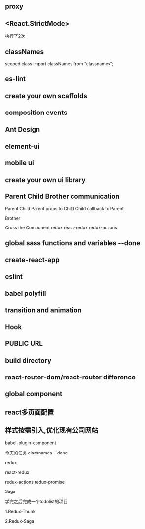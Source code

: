 ## proxy

## <React.StrictMode>
执行了2次

## classNames
scoped class 
import classNames from "classnames";

## es-lint

## create your own scaffolds

## composition events

## Ant Design

## element-ui

## mobile ui

## create your own ui library

## Parent Child Brother communication
Parent Child   Parent props to Child 
Child callback to Parent

Brother 

Cross the Component  redux react-redux redux-actions


## global sass functions and variables   --done

## create-react-app

## eslint

## babel polyfill

## transition and animation

## Hook 

## PUBLIC URL

## build directory

## react-router-dom/react-router difference

## global component

## <Redirect>

## react多页面配置

## 样式按需引入,优化现有公司网站
babel-plugin-component


今天的任务
classnames  --done

redux

react-redux

redux-actions
redux-promise

Saga

学完之后完成一个todolist的项目

1.Redux-Thunk

2.Redux-Saga


